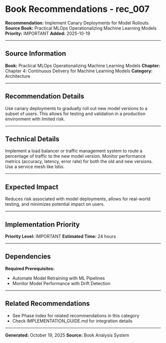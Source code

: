 # Book Recommendations - rec_007

**Recommendation:** Implement Canary Deployments for Model Rollouts
**Source Book:** Practical MLOps  Operationalizing Machine Learning Models
**Priority:** IMPORTANT
**Added:** 2025-10-19

---

## Source Information

**Book:** Practical MLOps  Operationalizing Machine Learning Models
**Chapter:** Chapter 4: Continuous Delivery for Machine Learning Models
**Category:** Architecture

---

## Recommendation Details

Use canary deployments to gradually roll out new model versions to a subset of users. This allows for testing and validation in a production environment with limited risk.

---

## Technical Details

Implement a load balancer or traffic management system to route a percentage of traffic to the new model version. Monitor performance metrics (accuracy, latency, error rate) for both the old and new versions. Use a service mesh like Istio.

---

## Expected Impact

Reduces risk associated with model deployments, allows for real-world testing, and minimizes potential impact on users.

---

## Implementation Priority

**Priority Level:** IMPORTANT
**Estimated Time:** 24 hours

---

## Dependencies

**Required Prerequisites:**

- Automate Model Retraining with ML Pipelines
- Monitor Model Performance with Drift Detection


---

## Related Recommendations

- See Phase index for related recommendations in this category
- Check IMPLEMENTATION_GUIDE.md for integration details

---

**Generated:** October 19, 2025
**Source:** Book Analysis System
